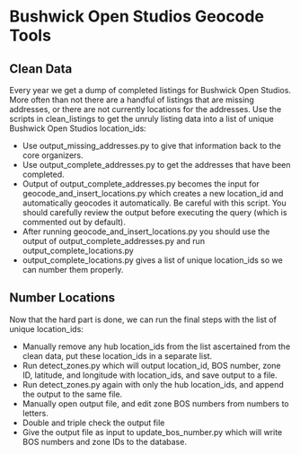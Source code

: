 Bushwick Open Studios Geocode Tools
==============

Clean Data
--------------
Every year we get a dump of completed listings for Bushwick Open Studios. More often than not there are a handful of listings that are missing addresses, or there are not currently locations for the addresses. Use the scripts in clean\_listings to get the unruly listing data into a list of unique Bushwick Open Studios location\_ids:

- Use output\_missing\_addresses.py to give that information back to the core organizers.
- Use output\_complete\_addresses.py to get the addresses that have been completed.
- Output of output\_complete\_addresses.py becomes the input for geocode\_and\_insert\_locations.py which creates a new location\_id and automatically geocodes it automatically. Be careful with this script. You should carefully review the output before executing the query (which is commented out by default).
- After running geocode\_and\_insert\_locations.py you should use the output of output\_complete\_addresses.py and run output\_complete\_locations.py
- output\_complete\_locations.py gives a list of unique location\_ids so we can number them properly.

Number Locations
--------------
Now that the hard part is done, we can run the final steps with the list of unique location\_ids:

- Manually remove any hub location\_ids from the list ascertained from the clean data, put these location\_ids in a separate list.
- Run detect\_zones.py which will output location\_id, BOS number, zone ID, latitude, and longitude with location\_ids, and save output to a file.
- Run detect\_zones.py again with only the hub location\_ids, and append the output to the same file.
- Manually open output file, and edit zone BOS numbers from numbers to letters.
- Double and triple check the output file
- Give the output file as input to update\_bos\_number.py which will write BOS numbers and zone IDs to the database.


